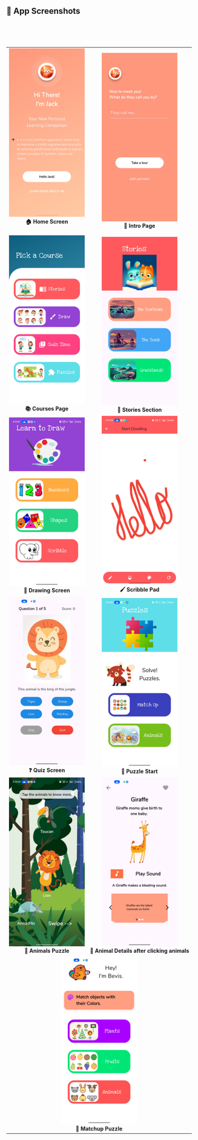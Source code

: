 ## 📸 App Screenshots

<table>
  <tr>
    <td align="center">
      <img src="SCREENSHOTS/1home_screen.jpg" width="200px"/><br>
      <b>🏠 Home Screen</b>
      <br>
      <br>
    </td>
    <td align="center">
      <img src="SCREENSHOTS/2intro_page.jpg" width="200px"/><br>
      <b>📘 Intro Page</b>
    </td>
  </tr>
  <br>
  <br>
  <br>
  <tr>
    <td align="center">
      <img src="SCREENSHOTS/3courses.jpg" width="200px"/><br>
      <b>📚 Courses Page</b>
    </td>
    <td align="center">
      <img src="SCREENSHOTS/4stories.jpg" width="200px"/><br>
      <b>📖 Stories Section</b>
    </td>
  </tr>
  <tr>
    <td align="center">
      <img src="SCREENSHOTS/5draw.jpg" width="200px"/><br>
      <b>🎨 Drawing Screen</b>
    </td>
    <td align="center">
      <img src="SCREENSHOTS/5scribble.jpg" width="200px"/><br>
      <b>🖌️ Scribble Pad</b>
    </td>
  </tr>
  <tr>
    <td align="center">
      <img src="SCREENSHOTS/6quiz.jpg" width="200px"/><br>
      <b>❓ Quiz Screen</b>
    </td>
    <td align="center">
      <img src="SCREENSHOTS/7puzzle.jpg" width="200px"/><br>
      <b>🧩 Puzzle Start</b>
    </td>
  </tr>
  <tr>
    <td align="center">
      <img src="SCREENSHOTS/7puzzle_animals.jpg" width="200px"/><br>
      <b>🦁 Animals Puzzle</b>
    </td>
    <td align="center">
      <img src="SCREENSHOTS/7puzzle_animal_details.jpg" width="200px"/><br>
      <b>🐾 Animal Details after clicking animals</b>
    </td>
  </tr>
  <tr>
    <td align="center" colspan="2">
      <img src="SCREENSHOTS/7puzzle_matchup.jpg" width="200px"/><br>
      <b>🔄 Matchup Puzzle</b>
    </td>
  </tr>
</table>
